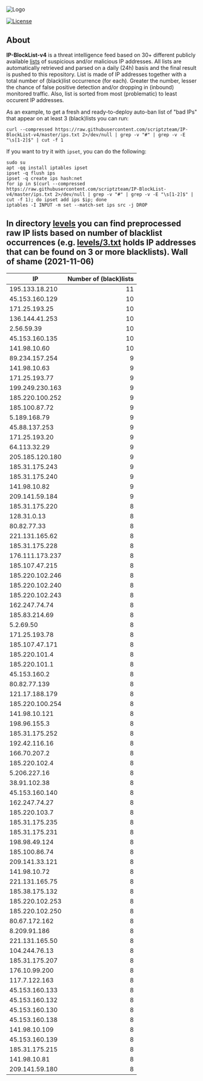 ![Logo](https://i.imgur.com/PyKLAe7.png)

[![License](https://img.shields.io/badge/license-The_Unlicense-red.svg)](https://unlicense.org/)

About
----

**IP-BlockList-v4** is a threat intelligence feed based on 30+ different publicly available [lists](https://github.com/stamparm/maltrail) of suspicious and/or malicious IP addresses. All lists are automatically retrieved and parsed on a daily (24h) basis and the final result is pushed to this repository. List is made of IP addresses together with a total number of (black)list occurrence (for each). Greater the number, lesser the chance of false positive detection and/or dropping in (inbound) monitored traffic. Also, list is sorted from most (problematic) to least occurent IP addresses.

As an example, to get a fresh and ready-to-deploy auto-ban list of "bad IPs" that appear on at least 3 (black)lists you can run:

```
curl --compressed https://raw.githubusercontent.com/scriptzteam/IP-BlockList-v4/master/ips.txt 2>/dev/null | grep -v "#" | grep -v -E "\s[1-2]$" | cut -f 1
```

If you want to try it with `ipset`, you can do the following:

```
sudo su
apt -qq install iptables ipset
ipset -q flush ips
ipset -q create ips hash:net
for ip in $(curl --compressed https://raw.githubusercontent.com/scriptzteam/IP-BlockList-v4/master/ips.txt 2>/dev/null | grep -v "#" | grep -v -E "\s[1-2]$" | cut -f 1); do ipset add ips $ip; done
iptables -I INPUT -m set --match-set ips src -j DROP
```

In directory [levels](levels) you can find preprocessed raw IP lists based on number of blacklist occurrences (e.g. [levels/3.txt](levels/3.txt) holds IP addresses that can be found on 3 or more blacklists).
Wall of shame (2021-11-06)
----

|IP|Number of (black)lists|
|---|--:|
195.133.18.210|11
45.153.160.129|10
171.25.193.25|10
136.144.41.253|10
2.56.59.39|10
45.153.160.135|10
141.98.10.60|10
89.234.157.254|9
141.98.10.63|9
171.25.193.77|9
199.249.230.163|9
185.220.100.252|9
185.100.87.72|9
5.189.168.79|9
45.88.137.253|9
171.25.193.20|9
64.113.32.29|9
205.185.120.180|9
185.31.175.243|9
185.31.175.240|9
141.98.10.82|9
209.141.59.184|9
185.31.175.220|8
128.31.0.13|8
80.82.77.33|8
221.131.165.62|8
185.31.175.228|8
176.111.173.237|8
185.107.47.215|8
185.220.102.246|8
185.220.102.240|8
185.220.102.243|8
162.247.74.74|8
185.83.214.69|8
5.2.69.50|8
171.25.193.78|8
185.107.47.171|8
185.220.101.4|8
185.220.101.1|8
45.153.160.2|8
80.82.77.139|8
121.17.188.179|8
185.220.100.254|8
141.98.10.121|8
198.96.155.3|8
185.31.175.252|8
192.42.116.16|8
166.70.207.2|8
185.220.102.4|8
5.206.227.16|8
38.91.102.38|8
45.153.160.140|8
162.247.74.27|8
185.220.103.7|8
185.31.175.235|8
185.31.175.231|8
198.98.49.124|8
185.100.86.74|8
209.141.33.121|8
141.98.10.72|8
221.131.165.75|8
185.38.175.132|8
185.220.102.253|8
185.220.102.250|8
80.67.172.162|8
8.209.91.186|8
221.131.165.50|8
104.244.76.13|8
185.31.175.207|8
176.10.99.200|8
117.7.122.163|8
45.153.160.133|8
45.153.160.132|8
45.153.160.130|8
45.153.160.138|8
141.98.10.109|8
45.153.160.139|8
185.31.175.215|8
141.98.10.81|8
209.141.59.180|8
